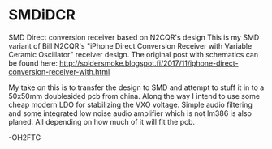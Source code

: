 # SMDiDCR
SMD Direct conversion receiver based on N2CQR's design
This is my SMD variant of Bill N2CQR's "iPhone Direct Conversion Receiver with Variable Ceramic Oscillator" receiver design.
The original post with schematics can be found here:
http://soldersmoke.blogspot.fi/2017/11/iphone-direct-conversion-receiver-with.html

My take on this is to transfer the design to SMD and attempt to stuff it in to a 50x50mm doublesided pcb from china.
Along the way I intend to use some cheap modern LDO for stabilizing the VXO voltage.
Simple audio filtering and  some integrated low noise audio amplifier which is not lm386 is also planed.
All depending on how much of it will fit the pcb. 

-OH2FTG
